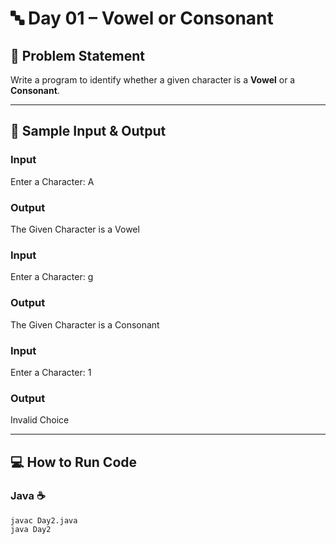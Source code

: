 # 🔤 Day 01 – Vowel or Consonant  

## 🎯 Problem Statement  
Write a program to identify whether a given character is a **Vowel** or a **Consonant**.  

---


## 📝 Sample Input & Output  

### Input  
Enter a Character: A  
### Output  
The Given Character is a Vowel  

### Input  
Enter a Character: g  
### Output  
The Given Character is a Consonant  

### Input  
Enter a Character: 1  
### Output  
Invalid Choice  

---

## 💻 How to Run Code 

### Java ☕
```
javac Day2.java
java Day2
